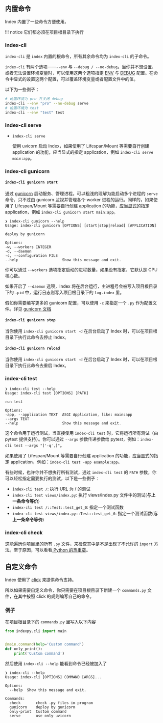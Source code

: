 ## 内置命令

Index 内置了一些命令方便使用。

!!! notice
    它们都必须在项目根目录下执行

### index-cli

`index-cli` 是 `index` 内置的根命令，所有其余命令均为 `index-cli` 的子命令。

`index-cli` 有两个选项——`--env` 与 `--debug / --no-debug`。当你并不想设置，或者无法设置环境变量时，可以使用这两个选项指定 [ENV](/config/#env) 与 [DEBUG](/config/#debug) 配置。在命令中显式的设置这两个配置，可以覆盖环境变量或者配置文件中的值。

以下为一些例子：

```bash
# 设置环境为 pro 并关闭 debug
index-cli --env "pro" --no-debug serve
# 设置环境为 test
index-cli --env "test" test
```

### index-cli serve

* `index-cli serve`

    使用 uvicorn 启动 Index，如果使用了 Lifespan/Mount 等需要自行创建 application 的功能，应当显式的指定 application，例如 `index-cli serve main:app`。

### index-cli gunicorn

#### `index-cli gunicorn start`

通过 [gunicorn](https://gunicorn.org/) 启动服务、管理进程。可以粗浅的理解为能启动多个进程的 `serve` 命令，只不过由 gunicorn 监视并管理各个 worker 进程的运行。同样的，如果使用了 Lifespan/Mount 等需要自行创建 application 的功能，应当显式的指定 application，例如 `index-cli gunicorn start main:app`。

```
❯ index-cli gunicorn --help
Usage: index-cli gunicorn [OPTIONS] [start|stop|reload] [APPLICATION]

deploy by gunicorn

Options:
-w, --workers INTEGER
-d, --daemon
-c, --configuration FILE
--help                    Show this message and exit.
```

你可以通过 `--workers` 选项指定启动的进程数量，如果没有指定，它默认是 CPU 核心数。

如果开启了 `--daemon` 选项，Index 将在后台运行，主进程号会被写入项目根目录下的 `.pid` 中，运行日志则写入项目根目录下的 `log.index` 里。

假如你需要编写更多的 gunicorn 配置，可以使用 `-c` 来指定一个 `.py` 作为配置文件。详见 [gunicorn 文档](http://docs.gunicorn.org/en/latest/configure.html#configuration-file)

#### `index-cli gunicorn stop`

当你使用 `index-cli gunicorn start -d` 在后台启动了 Index 时，可以在项目根目录下执行此命令去停止 Index。

#### `index-cli gunicorn reload`

当你使用 `index-cli gunicorn start -d` 在后台启动了 Index 时，可以在项目根目录下执行此命令去重启 Index。

### index-cli test

```
❯ index-cli test --help
Usage: index-cli test [OPTIONS] [PATH]

run test

Options:
-app, --application TEXT  ASGI Application, like: main:app
--args TEXT
--help                    Show this message and exit.
```

这个命令用于运行测试，当直接使用 `index-cli test` 时，它将运行所有测试（由 pytest 提供支持）。你可以通过 `--args` 参数传递参数给 pytest，例如：`index-cli test --args "['-q',]"`。

如果使用了 Lifespan/Mount 等需要自行创建 application 的功能，应当显式的指定 application，例如：`index-cli test -app example:app`。

有些时候，也许你并不想执行所有测试，通过 `index-cli test` 的 `PATH` 参数，你可以轻松指定需要执行的测试，以下是一些例子：

* `index-cli test /`: 执行 URL 为 / 的测试
* `index-cli test views/index.py`: 执行 views/index.py 文件中的测试(**与上一条命令等价**)
* `index-cli test /::Test::test_get_0`: 指定一个测试函数
* `index-cli test views/index.py::Test::test_get_0`: 指定一个测试函数(**与上一条命令等价**)

### index-cli check

这能遍历你项目里的所有 `.py` 文件，来检查其中是不是出现了不允许的 `import` 方法。至于原因，可以看看[ Python 的热重载](https://abersheeran.com/articles/Python-Reload/)。

## 自定义命令

Index 使用了 [click](https://palletsprojects.com/p/click/) 来提供命令支持。

所以如果需要自定义命令，你只需要在项目根目录下新建一个 `commands.py` 文件，在其中按照 click 的规则编写自己的命令。

### 例子

在项目根目录下的 `commands.py` 里写入以下内容

```python
from indexpy.cli import main


@main.command(help='Custom command')
def only_print():
    print('Custom command')
```

然后使用 `index-cli --help` 能看到命令已经被加入了

```
❯ index-cli --help
Usage: index-cli [OPTIONS] COMMAND [ARGS]...

Options:
  --help  Show this message and exit.

Commands:
  check       check .py files in program
  gunicorn    deploy by gunicorn
  only-print  Custom command
  serve       use only uvicorn
```
